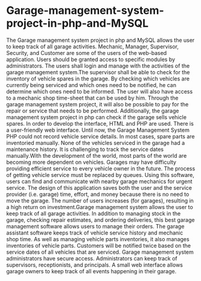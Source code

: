 # Garage-management-system-project-in-php-and-MySQL
The  Garage management system project in php and MySQL allows the user to keep track of all garage activities. Mechanic, Manager, Supervisor, Security, and Customer are some of the users of the web-based application. Users should be granted access to specific modules by administrators. The users shall login and manage with the activities of the garage management system.The supervisor shall be able to check for the inventory of vehicle spares in the garage. By checking which vehicles are currently being serviced and which ones need to be notified, he can determine which ones need to be informed. The user will also have access to a mechanic shop time-sheet that can be used by him. Through the garage management system project, it will also be possible to pay for the repair or service that needs to be performed. Additionally, the garage management system project in php can check if the garage sells vehicle spares. In order to develop the interface, HTML and PHP are used. There is a user-friendly web interface. Until now, the Garage Management System PHP could not record vehicle service details. In most cases, spare parts are inventoried manually. None of the vehicles serviced in the garage had a maintenance history. It is challenging to track the service dates manually.With the development of the world, most parts of the world are becoming more dependent on vehicles. Garages may have difficulty providing efficient service to every vehicle owner in the future. The process of getting vehicle service must be replaced by queues. Using this software, users can find and communicate with nearby garage mechanics for urgent service. The design of this application saves both the user and the service provider (i.e. garage) time, effort, and money because there is no need to move the garage. The number of users increases (for garages), resulting in a high return on investment.Garage management system allows the user to keep track of all garage activities. In addition to managing stock in the garage, checking repair estimates, and ordering deliveries, this best garage management software allows users to manage their orders. The garage assistant software keeps track of vehicle service history and mechanic shop time. As well as managing vehicle parts inventories, it also manages inventories of vehicle parts. Customers will be notified twice based on the service dates of all vehicles that are serviced. Garage management system administrators have secure access. Administrators can keep track of supervisors, receptionists, and principals. A small web interface allows garage owners to keep track of all events happening in their garage.
